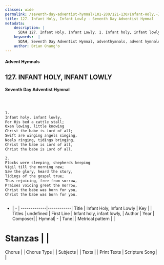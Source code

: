 ```yaml
---
classes: wide
permalink: /seventh-day-adventist-hymnal/101-200/121-130/Infant-Holy,-Infant-Lowly/
title: 127. Infant Holy, Infant Lowly - Seventh Day Adventist Hymnal
metadata:
    description: |
      SDAH 127. Infant Holy, Infant Lowly. 1. Infant holy, infant lowly, For His bed a cattle stall; Oxen lowing, little knowing Christ the babe is Lord of all; Swift are winging angels singing, Noels ringing, tidings bringing, Christ the babe is Lord of all, Christ the babe is Lord of all.
    keywords:  |
      SDAH, Seventh Day Adventist Hymnal, adventhymnals, advent hymnals, Infant Holy, Infant Lowly, Infant holy, infant lowly, 
    author: Brian Onang'o
---
```


#### Advent Hymnals
## 127. INFANT HOLY, INFANT LOWLY
#### Seventh Day Adventist Hymnal

```txt



1.
Infant holy, infant lowly,
For His bed a cattle stall;
Oxen lowing, little knowing
Christ the babe is Lord of all;
Swift are winging angels singing,
Noels ringing, tidings bringing,
Christ the babe is Lord of all,
Christ the babe is Lord of all.

2.
Flocks were sleeping, shepherds keeping
Vigil till the morning new;
Saw the glory, heard the story,
Tidings of the gospel true;
Thus rejoicing, free from sorrow,
Praises voicing greet the morrow,
Christ the babe was born for you,
Christ the babe was born for you.



```

- |   -  |
-------------|------------|
Title | Infant Holy, Infant Lowly |
Key |  |
Titles | undefined |
First Line | Infant holy, infant lowly, |
Author | 
Year | 
Composer|  |
Hymnal|  - |
Tune|  |
Metrical pattern | |
# Stanzas |  |
Chorus |  |
Chorus Type |  |
Subjects |  |
Texts |  |
Print Texts | 
Scripture Song |  |
  
